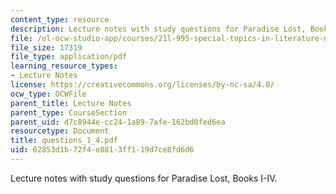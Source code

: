 ```yaml
---
content_type: resource
description: Lecture notes with study questions for Paradise Lost, Books I-IV.
file: /ol-ocw-studio-app/courses/21l-995-special-topics-in-literature-miltons-paradise-lost-january-iap-2008/62853d1b72f4e8813ff119d7ce8fd6d6_questions_1_4.pdf
file_size: 17319
file_type: application/pdf
learning_resource_types:
- Lecture Notes
license: https://creativecommons.org/licenses/by-nc-sa/4.0/
ocw_type: OCWFile
parent_title: Lecture Notes
parent_type: CourseSection
parent_uid: d7c8944e-cc24-1a89-7afe-162bd0fed6ea
resourcetype: Document
title: questions_1_4.pdf
uid: 62853d1b-72f4-e881-3ff1-19d7ce8fd6d6
---
```

Lecture notes with study questions for Paradise Lost, Books I-IV.